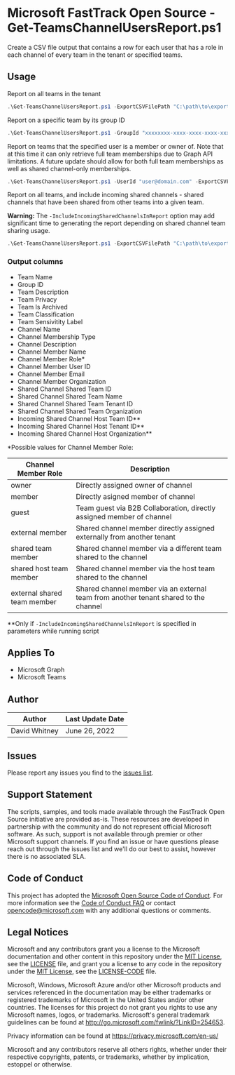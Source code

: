 
# Microsoft FastTrack Open Source - Get-TeamsChannelUsersReport.ps1

Create a CSV file output that contains a row for each user that has a role in each channel of every team in the tenant or specified teams.

## Usage

Report on all teams in the tenant

```PowerShell
.\Get-TeamsChannelUsersReport.ps1 -ExportCSVFilePath "C:\path\to\export.csv"
```

Report on a specific team by its group ID

```PowerShell
.\Get-TeamsChannelUsersReport.ps1 -GroupId "xxxxxxxx-xxxx-xxxx-xxxx-xxxxxxxxxxxx" -ExportCSVFilePath "C:\path\to\export.csv"
```

Report on teams that the specified user is a member or owner of. Note that at this time it can only retrieve full team memberships due to Graph API limitations. A future update should allow for both full team memberships as well as shared channel-only memberships.

```PowerShell
.\Get-TeamsChannelUsersReport.ps1 -UserId "user@domain.com" -ExportCSVFilePath "C:\path\to\export.csv"
```

Report on all teams, and include incoming shared channels - shared channels that have been shared from other teams into a given team.

**Warning:** The `-IncludeIncomingSharedChannelsInReport` option may add significant time to generating the report depending on shared channel team sharing usage.

```PowerShell
.\Get-TeamsChannelUsersReport.ps1 -ExportCSVFilePath "C:\path\to\export.csv" -IncludeIncomingSharedChannelsInReport
```

### Output columns

- Team Name
- Group ID
- Team Description
- Team Privacy
- Team Is Archived
- Team Classification
- Team Sensivitity Label
- Channel Name
- Channel Membership Type
- Channel Description
- Channel Member Name
- Channel Member Role*
- Channel Member User ID
- Channel Member Email
- Channel Member Organization
- Shared Channel Shared Team ID
- Shared Channel Shared Team Name
- Shared Channel Shared Team Tenant ID
- Shared Channel Shared Team Organization
- Incoming Shared Channel Host Team ID**
- Incoming Shared Channel Host Tenant ID**
- Incoming Shared Channel Host Organization**

\*Possible values for Channel Member Role:

|Channel Member Role|Description|
|----|----
|owner|Directly assigned owner of channel|
|member|Directly asigned member of channel|
|guest|Team guest via B2B Collaboration, directly assigned member of channel|
|external member|Shared channel member directly assigned externally from another tenant|
|shared team member|Shared channel member via a different team shared to the channel|
|shared host team member|Shared channel member via the host team shared to the channel|
|external shared team member|Shared channel member via an external team from another tenant shared to the channel|

\*\*Only if `-IncludeIncomingSharedChannelsInReport` is specified in parameters while running script

## Applies To

- Microsoft Graph
- Microsoft Teams

## Author

|Author|Last Update Date
|----|--------------------------
|David Whitney|June 26, 2022|

## Issues

Please report any issues you find to the [issues list](https://github.com/microsoft/FastTrack/issues).

## Support Statement

The scripts, samples, and tools made available through the FastTrack Open Source initiative are provided as-is. These resources are developed in partnership with the community and do not represent official Microsoft software. As such, support is not available through premier or other Microsoft support channels. If you find an issue or have questions please reach out through the issues list and we'll do our best to assist, however there is no associated SLA.

## Code of Conduct

This project has adopted the [Microsoft Open Source Code of Conduct](https://opensource.microsoft.com/codeofconduct/).
For more information see the [Code of Conduct FAQ](https://opensource.microsoft.com/codeofconduct/faq/) or
contact [opencode@microsoft.com](mailto:opencode@microsoft.com) with any additional questions or comments.

## Legal Notices

Microsoft and any contributors grant you a license to the Microsoft documentation and other content in this repository under the [MIT License](https://opensource.org/licenses/MIT), see the [LICENSE](LICENSE) file, and grant you a license to any code in the repository under the [MIT License](https://opensource.org/licenses/MIT), see the [LICENSE-CODE](LICENSE-CODE) file.

Microsoft, Windows, Microsoft Azure and/or other Microsoft products and services referenced in the documentation may be either trademarks or registered trademarks of Microsoft in the United States and/or other countries. The licenses for this project do not grant you rights to use any Microsoft names, logos, or trademarks. Microsoft's general trademark guidelines can be found at http://go.microsoft.com/fwlink/?LinkID=254653.

Privacy information can be found at https://privacy.microsoft.com/en-us/

Microsoft and any contributors reserve all others rights, whether under their respective copyrights, patents,
or trademarks, whether by implication, estoppel or otherwise.
